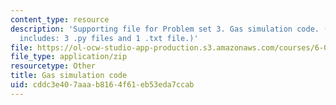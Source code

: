 ```yaml
---
content_type: resource
description: 'Supporting file for Problem set 3. Gas simulation code. (This zip file
  includes: 3 .py files and 1 .txt file.)'
file: https://ol-ocw-studio-app-production.s3.amazonaws.com/courses/6-006-introduction-to-algorithms-spring-2008/cddc3e407aaab8164f61eb53eda7ccab_ps3_gas.zip
file_type: application/zip
resourcetype: Other
title: Gas simulation code
uid: cddc3e40-7aaa-b816-4f61-eb53eda7ccab
---
```


